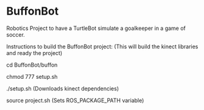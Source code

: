 # BuffonBot
Robotics Project to have a TurtleBot simulate a goalkeeper in a game of soccer.

Instructions to build the BuffonBot project:
(This will build the kinect libraries and ready the project)

cd BuffonBot/buffon

chmod 777 setup.sh

./setup.sh (Downloads kinect dependencies)

source project.sh (Sets ROS_PACKAGE_PATH variable)


